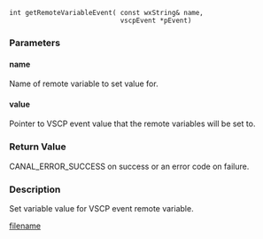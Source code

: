 

```clike
int getRemoteVariableEvent( const wxString& name, 
                            vscpEvent *pEvent)
```

### Parameters

#### name
Name of remote variable to set value for.

#### value
Pointer to VSCP event value that the remote variables will be set to.

### Return Value
CANAL_ERROR_SUCCESS on success or an error code on failure. 

### Description
Set variable value for VSCP event remote variable. 



[filename](./bottom_copyright.md ':include')